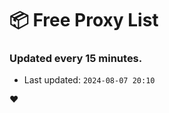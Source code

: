 # :package: Free Proxy List
### Updated every 15 minutes.

- Last updated: `2024-08-07 20:10`

:heart:
